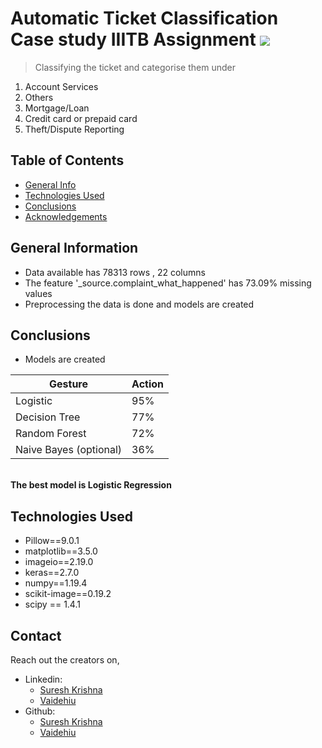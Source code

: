 # Automatic Ticket Classification Case study IIITB Assignment ![](https://img.shields.io/badge/Vaidehi-SureshKrishna-brightgreen.svg?colorB=ff0000)
> Classifying the ticket and categorise them under 
1. Account Services
2. Others
3. Mortgage/Loan
4. Credit card or prepaid card
5. Theft/Dispute Reporting
## Table of Contents
* [General Info](#general-information)
* [Technologies Used](#technologies-used)
* [Conclusions](#conclusions)
* [Acknowledgements](#acknowledgements)

## General Information
- Data available has 78313 rows , 22 columns 
- The feature '_source.complaint_what_happened' has 73.09% missing values
- Preprocessing the data is done and models are created 
## Conclusions
- Models are created 
 
| Gesture | Action |
| --- | --- | 
| Logistic |95% |
| Decision Tree | 77% |
| Random Forest | 72% |
| Naive Bayes (optional) | 36% |



<br>
<strong>The best model is Logistic Regression</strong>
<br>





## Technologies Used
- Pillow==9.0.1
- matplotlib==3.5.0
- imageio==2.19.0
- keras==2.7.0
- numpy==1.19.4
- scikit-image==0.19.2
- scipy == 1.4.1



## Contact
Reach out the creators on,
- Linkedin:
    - [Suresh Krishna](https://www.linkedin.com/in/sureshkrishh/)
    - [Vaidehiu](https://www.linkedin.com/in/vaidehiu/)
- Github:
    - [Suresh Krishna](https://github.com/Sureshkrishh)
    - [Vaidehiu](https://github.com/vaidehiu)    
